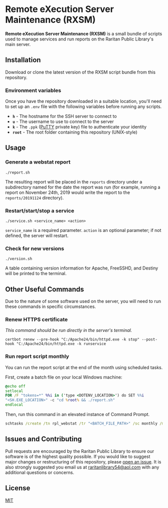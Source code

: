 # **Remote eXecution Server Maintenance (RXSM)**
**Remote eXecution Server Maintenance (RXSM)** is a small bundle of scripts used to manage services and run reports on the Raritan Public Library's main server.

## **Installation**
Download or clone the latest version of the RXSM script bundle from this repository.
### **Environment variables**
Once you have the repository downloaded in a suitable location, you'll need to set up an `.env` file with the following variables before running any scripts.
- **`h`** - The hostname for the SSH server to connect to
- **`u`** - The username to use to connect to the server
- **`k`** - The `.ppk` ([PuTTY](https://www.putty.org/) private key) file to authenticate your identity
- **`root`** - The root folder containing this repository (UNIX-style)

## **Usage**

### **Generate a webstat report**
```
./report.sh
```
The resulting report will be placed in the `reports` directory under a subdirectory named for the date the report was run (for example, running a report on November 24th, 2019 would write the report to the `reports/20191124` directory).

### **Restart/start/stop a service**
```
./service.sh <service_name> <action>
```
`service_name` is a required parameter. `action` is an optional parameter; if not defined, the server will restart.

### **Check for new versions**
```
./version.sh
```
A table containing version information for Apache, FreeSSHD, and Destiny will be printed to the terminal.

## **Other Useful Commands**
Due to the nature of some software used on the server, you will need to run these commands in specific circumstances.

### **Renew HTTPS certificate**
*This command should be run directly in the server's terminal.*
```
certbot renew --pre-hook "C:/Apache24/bin/httpd.exe -k stop" --post-hook "C:/Apache24/bin/httpd.exe -k runservice
```

### **Run report script monthly**
You can run the report script at the end of the month using scheduled tasks.

First, create a batch file on your local Windows machine:
```cmd
@echo off
setlocal
FOR /F "tokens=*" %%i in ('type <DOTENV_LOCATION>') do SET %%i
"<SH.EXE_LOCATION>" -c "cd %root% && ./report.sh"
endlocal
```
Then, run this command in an elevated instance of Command Prompt.
```cmd
schtasks /create /tn rpl_webstat /tr "<BATCH_FILE_PATH>" /sc monthly /mo lastday /m * /st 23:55 /ru "<COMPUTER_NAME>\<USERNAME>"
```
## **Issues and Contributing**
Pull requests are encouraged by the Raritan Public Library to ensure our software is of the highest quality possible. If you would like to suggest major changes or restructuring of this repository, please [open an issue](https://github.com/raritanlibrary/rxsm/issues/new). It is also strongly suggested you email us at [raritanlibrary54@aol.com](mailto:raritanlibrary54@aol.com) with any additional questions or concerns.

## **License**

[MIT](LICENSE)